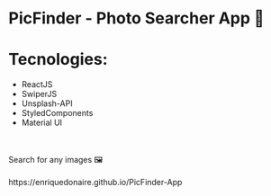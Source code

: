 # PicFinder - Photo Searcher App 📸

# Tecnologies: 

- ReactJS <br/>
- SwiperJS <br/>
- Unsplash-API <br/>
- StyledComponents <br/>
- Material UI <br/>

<br/>
<br/>
Search for any images 🖼️
<br/>
<br/>
https://enriquedonaire.github.io/PicFinder-App

